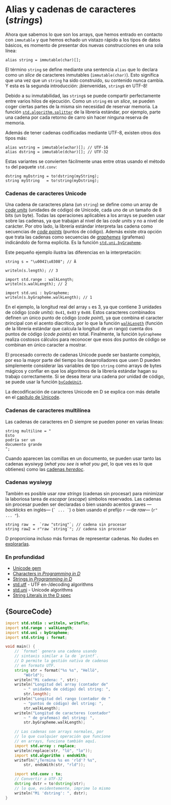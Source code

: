 # Alias y cadenas de caracteres (*strings*)

Ahora que sabemos lo que son los arrays, que hemos entrado en contacto con
`immutable` y que hemos echado un vistazo rápido a los tipos de datos básicos,
es momento de presentar dos nuevas construcciones en una sola línea:

    alias string = immutable(char)[];

El término `string` se define mediante una sentencia `alias` que lo declara
como un *slice* de caracteres inmutables (`immutable(char)`). Esto significa
que una vez que un `string` ha sido construido, su contenido nunca cambia.
Y esta es la segunda introducción: ¡bienvenidas, `string`s en UTF-8!

Debido a su inmutabilidad, las `string`s se puede compartir perfectamente entre
varios hilos de ejecución. Como un `string` es un *slice*, se pueden coger
ciertas partes de la misma sin necesidad de reservar memoria. La función
[`std.algorithm.splitter`](https://dlang.org/phobos/std_algorithm_iteration.html#.splitter)
de la librería estándar, por ejemplo, parte una cadena por cada retorno de
carro sin hacer ninguna reserva de memoria.

Además de tener cadenas codificadas mediante UTF-8, existen otros dos tipos más:

    alias wstring = immutable(wchar)[]; // UTF-16
    alias dstring = immutable(dchar)[]; // UTF-32

Estas variantes se convierten fácilmente unas entre otras usando el método
`to` del paquete `std.conv`:

    dstring myDstring = to!dstring(myString);
    string myString   = to!string(myDstring);

### Cadenas de caracteres Unicode

Una cadena de caracteres plana (un `string`) se define como un array de
[*code units*](http://unicode.org/glossary/#code_unit) (unidades de código)
de Unicode, cada uno de un tamaño de 8 bits (un byte). Todas las operaciones
aplicables a los arrays se pueden usar sobre las cadenas, ya que trabajan al
nivel de las *code units* y no a nivel de carácter. Por otro lado, la librería
estándar interpreta las cadena como secuencias de
[*code points*](http://unicode.org/glossary/#code_point)
(puntos de código). Además existe otra opción que trata las cadenas como
secuencias de
[*graphemes*](http://unicode.org/glossary/#grapheme) (grafemas)
indicándolo de forma explícita. Es la función
[`std.uni.byGrapheme`](https://dlang.org/library/std/uni/by_grapheme.html).

Este pequeño ejemplo ilustra las diferencias en la interpretación:

    string s = "\u0041\u0308"; // Ä

    writeln(s.length); // 3

    import std.range : walkLength;
    writeln(s.walkLength); // 2

    import std.uni : byGrapheme;
    writeln(s.byGrapheme.walkLength); // 1

En el ejemplo, la longitud real del array `s` es 3, ya que contiene 3 unidades
de código (*code units*): `0x41`, `0x03` y `0x08`. Estos caracteres combinados
definen un único punto de código (*code point*), ya que combina el caracter
principal con el acento diacrítico, por lo que la función
[`walkLength`](https://dlang.org/library/std/range/primitives/walk_length.html)
(función de la librería estándar que calcula la longitud de un rango) cuenta
dos puntos de código (*code points*) en total. Finalmente, la función
`byGrapheme` realiza costosos cálculos para reconocer que esos dos puntos de
código se combinan en único caracter a mostrar.

El procesado correcto de cadenas Unicode puede ser bastante complejo, por eso
la mayor parte del tiempo los desarrolladores que usen D pueden simplemente
considerar las variables de tipo `string` como arrays de bytes mágicos y
confiar en que los algoritmos de la librería estándar hagan su trabajo
correctamente. Si se desea iterar una cadena por unidad de código, se puede
usar la función [`byCodeUnit`](http://dlang.org/phobos/std_utf.html#.byCodeUnit).

La decodificación de caracteres Unicode en D se explica con más detalle en
el [capítulo de Unicode](gems/unicode).

### Cadenas de caracteres multilínea

Las cadenas de caracteres en D siempre se pueden poner en varias líneas:

    string multiline = "
    Esto
    podría ser un
    documento grande
    ";

Cuando aparecen las comillas en un documento, se pueden usar tanto las cadenas
*wysiwyg* (*what you see is what you get*, lo que ves es lo que obtienes) como
las [cadenas *heredoc*](http://dlang.org/spec/lex.html#delimited_strings).

### Cadenas *wysiwyg*

También es posible usar *raw strings* (cadenas sin procesar) para minimizar la
laboriosa tarea de *escapar* (*escape*) símbolos reservados. Las cadenas sin
procesar pueden ser declaradas o bien usando acentos graves —*backticks* en
inglés— (`` ` ... ` ``) o bien usando el prefijo `r` —de *raw*— (`r" ... "`).

    string raw  =  `raw "string"`; // cadena sin procesar
    string raw2 = r"raw `string`"; // cadena sin procesar

D proporciona incluso más formas de representar cadenas. No dudes en
[explorarlas](https://dlang.org/spec/lex.html#string_literals).

### En profundidad

- [Unicode gem](gems/unicode)
- [Characters in _Programming in D_](http://ddili.org/ders/d.en/characters.html)
- [Strings in _Programming in D_](http://ddili.org/ders/d.en/strings.html)
- [std.utf](http://dlang.org/phobos/std_utf.html) - UTF en-/decoding algorithms
- [std.uni](http://dlang.org/phobos/std_uni.html) - Unicode algorithms
- [String Literals in the D spec](http://dlang.org/spec/lex.html#string_literals)

## {SourceCode}

```d
import std.stdio : writeln, writefln;
import std.range : walkLength;
import std.uni : byGrapheme;
import std.string : format;

void main() {
    // `format` genera una cadena usando
    // sintaxis similar a la de `printf`.
    // D permite la gestión nativa de cadenas
    // en formato UTF.
    string str = format("%s %s", "Hellö",
        "Wörld");
    writeln("Mi cadena: ", str);
    writeln("Longitud del array (contador de"
        ~ " unidades de código) del string: ",
        str.length);
    writeln("Longitud del rango (contador de "
        ~ "puntos de código) del string: ",
        str.walkLength);
    writeln("Longitud de caracteres (contador"
        ~ " de grafemas) del string: ",
        str.byGrapheme.walkLength);

    // Las cadenas son arrays normales, por
    // lo que cualquier operación que funcione
    // en arrays, funciona también aquí.
    import std.array : replace;
    writeln(replace(str, "lö", "lo"));
    import std.algorithm : endsWith;
    writefln("¿Termina %s en 'rld'? %s",
        str, endsWith(str, "rld"));

    import std.conv : to;
    // Convertir a UTF-32
    dstring dstr = to!dstring(str);
    // lo que, evidentemente, imprime lo mismo
    writeln("Mi 'dstring': ", dstr);
}
```
